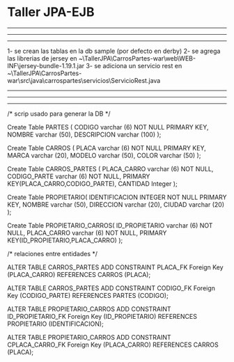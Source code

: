# Taller JPA-EJB

-------------------------------------------------------------------------------------------------------------------------------------------
-------------------------------------------------------------------------------------------------------------------------------------------
-------------------------------------------------------------------------------------------------------------------------------------------
1- se crean las tablas en la db sample (por defecto en derby)
2- se agrega las librerias de jersey en ~\TallerJPA\CarrosPartes-war\web\WEB-INF\jersey-bundle-1.19.1.jar
3- se adiciona un servicio rest en ~\TallerJPA\CarrosPartes-war\src\java\carrospartes\servicios\ServicioRest.java




-------------------------------------------------------------------------------------------------------------------------------------------
-------------------------------------------------------------------------------------------------------------------------------------------
-------------------------------------------------------------------------------------------------------------------------------------------

/*
	scrip usado para generar la DB
*/

Create Table PARTES (
CODIGO  varchar (6) NOT NULL PRIMARY KEY,
NOMBRE  varchar (50),
DESCRIPCION varchar (100)
);

Create Table CARROS (
PLACA  varchar (6) NOT NULL PRIMARY KEY,
MARCA  varchar (20),
MODELO varchar (50),
COLOR  varchar (50)
);

Create Table CARROS_PARTES (
PLACA_CARRO  varchar (6) NOT NULL,
CODIGO_PARTE  varchar (6) NOT NULL,
PRIMARY KEY(PLACA_CARRO,CODIGO_PARTE),
CANTIDAD Integer
);

Create Table PROPIETARIO(
IDENTIFICACION  INTEGER NOT NULL PRIMARY KEY,
NOMBRE  varchar (50),
DIRECCION varchar (20),
CIUDAD varchar (20)
);

Create Table PROPIETARIO_CARROS(
ID_PROPIETARIO  varchar (6) NOT NULL,
PLACA_CARRO  varchar (6) NOT NULL,
PRIMARY KEY(ID_PROPIETARIO,PLACA_CARRO)
);


/*
	relaciones entre entidades
*/

ALTER TABLE CARROS_PARTES ADD CONSTRAINT PLACA_FK
Foreign Key (PLACA_CARRO) REFERENCES CARROS (PLACA);

ALTER TABLE CARROS_PARTES ADD CONSTRAINT CODIGO_FK
Foreign Key (CODIGO_PARTE) REFERENCES PARTES (CODIGO);

ALTER TABLE PROPIETARIO_CARROS ADD CONSTRAINT ID_PROPIETARIO_FK
Foreign Key (ID_PROPIETARIO) REFERENCES PROPIETARIO (IDENTIFICACION);

ALTER TABLE PROPIETARIO_CARROS ADD CONSTRAINT CPLACA_CARRO_FK
Foreign Key (PLACA_CARRO) REFERENCES CARROS (PLACA);
